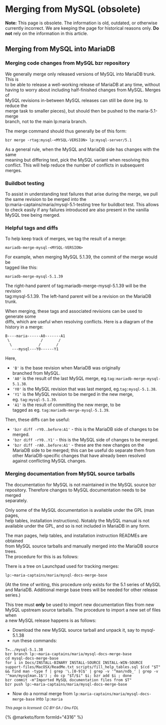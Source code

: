 # Merging from MySQL (obsolete)

**Note:** This page is obsolete. The information is old, outdated, or otherwise currently incorrect. We are keeping the page for historical reasons only. **Do not** rely on the information in this article.

## Merging from MySQL into MariaDB

### Merging code changes from MySQL bzr repository

We generally merge only released versions of MySQL into MariaDB trunk. This is\
to be able to release a well-working release of MariaDB at any time, without\
having to worry about including half-finished changes from MySQL. Merges of\
MySQL revisions in-between MySQL releases can still be done (eg. to reduce the\
merge task to smaller pieces), but should then be pushed to the maria-5.1-merge\
branch, not to the main lp:maria branch.

The merge command should thus generally be of this form:

```
bzr merge -rtag:mysql-<MYSQL-VERSION> lp:mysql-server/5.1
```

As a general rule, when the MySQL and MariaDB side has changes with the same\
meaning but differing text, pick the MySQL variant when resolving this\
conflict. This will help reduce the number of conflicts in subsequent merges.

### Buildbot testing

To assist in understanding test failures that arise during the merge, we pull\
the same revision to be merged into the\
lp:maria-captains/maria/mysql-5.1-testing tree for buildbot test. This allows\
to check easily if any failures introduced are also present in the vanilla\
MySQL tree being merged.

### Helpful tags and diffs

To help keep track of merges, we tag the result of a merge:

```
mariadb-merge-mysql-<MYSQL-VERSION>
```

For example, when merging MySQL 5.1.39, the commit of the merge would be\
tagged like this:

```
mariadb-merge-mysql-5.1.39
```

The right-hand parent of tag:mariadb-merge-mysql-5.1.39 will be the revision\
tag:mysql-5.1.39. The left-hand parent will be a revision on the MariaDB\
trunk.

When merging, these tags and associated revisions can be used to generate some\
diffs, which are useful when resolving conflicts. Here is a diagram of the\
history in a merge:

```
B----maria------A0-------A1
 \              /       /
  \            /       /
   ---mysql---Y0------Y1
```

Here,

* `'B'` is the base revision when MariaDB was originally\
  branched from MySQL.
* `'A0'` is the result of the last MySQL merge, eg.`tag:mariadb-merge-mysql-5.1.38`.
* `'Y0'` is the MySQL revision that was last merged, eg.`tag:mysql-5.1.38`.
* `'Y1'` is the MySQL revision to be merged in the new merge,\
  eg. `tag:mysql-5.1.39`.
* `'A1'` is the result of committing the new merge, to be\
  tagged as eg. `tag:mariadb-merge-mysql-5.1.39`.

Then, these diffs can be useful:

* `'bzr diff -rY0..before:A1'` - this is the MariaDB side of changes to be merged.
* `'bzr diff -rY0..Y1'` - this is the MySQL side of changes to be merged.
* `'bzr diff -rA0..before:A1'` - these are the new changes on the MariaDB side to be merged; this can be useful do separate them from other MariaDB-specific changes that have already been resolved against conflicting MySQL changes.

### Merging documentation from MySQL source tarballs

The documentation for MySQL is not maintained in the MySQL source bzr\
repository. Therefore changes to MySQL documentation needs to be merged\
separately.

Only some of the MySQL documentation is available under the GPL (man pages,\
help tables, installation instructions). Notably the MySQL manual is not\
available under the GPL, and so is not included in MariaDB in any form.

The man pages, help tables, and installation instruction READMEs are obtained\
from MySQL source tarballs and manually merged into the MariaDB source trees.\
The procedure for this is as follows:

There is a tree on Launchpad used for tracking merges:

```
lp:~maria-captains/maria/mysql-docs-merge-base
```

(At the time of writing, this procedure only exists for the 5.1 series of MySQL\
and MariaDB. Additional merge base trees will be needed for other release\
series.)

This tree must **only** be used to import new documentation files from new\
MySQL upstream source tarballs. The procedure to import a new set of files when\
a new MySQL release happens is as follows:

* Download the new MySQL source tarball and unpack it, say to mysql-5.1.38
* run these commands:

```
T=../mysql-5.1.38
bzr branch lp:~maria-captains/maria/mysql-docs-merge-base
cd mysql-docs-merge-base
for i in Docs/INSTALL-BINARY INSTALL-SOURCE INSTALL-WIN-SOURCE support-files/MacOSX/ReadMe.txt scripts/fill_help_tables.sql $(cd "$T" && find man -type f | grep '\.[0-9]$' | grep -v '^man/ndb_' | grep -v '^man/mysqlman.1$') ; do cp "$T/$i" $i; bzr add $i ; done
bzr commit -m"Imported MySQL documentation files from $T"
bzr push lp:~maria-captains/maria/mysql-docs-merge-base
```

* Now do a normal merge from `lp:maria-captains/maria/mysql-docs-merge-base` into `lp:maria`

<sub>_This page is licensed: CC BY-SA / Gnu FDL_</sub>

{% @marketo/form formId="4316" %}
